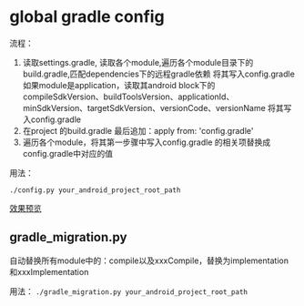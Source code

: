 # global gradle config
流程：
1. 读取settings.gradle, 读取各个module,遍历各个module目录下的build.gradle,匹配dependencies下的远程gradle依赖
将其写入config.gradle
如果module是application，读取其android block下的
compileSdkVersion、buildToolsVersion、applicationId、minSdkVersion、targetSdkVersion、versionCode、versionName
将其写入config.gradle
2. 在project 的build.gradle 最后追加：apply from: 'config.gradle'
3. 遍历各个module，将其第一步骤中写入config.gradle 的相关项替换成config.gradle中对应的值


用法：

`./config.py your_android_project_root_path`

[效果预览](https://github.com/laxian/gradle-config/tree/master/01_gradle_custom_property)

## gradle_migration.py
自动替换所有module中的：compile以及xxxCompile，替换为implementation和xxxImplementation

用法：
`./gradle_migration.py your_android_project_root_path`